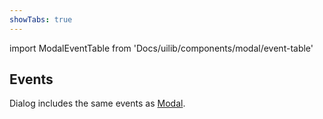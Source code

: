 ```yaml
---
showTabs: true
---
```


import ModalEventTable from 'Docs/uilib/components/modal/event-table'

## Events

Dialog includes the same events as [Modal](/uilib/components/modal).

<ModalEventTable />
